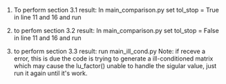 1. To perform section 3.1 result:
In main_comparison.py
set tol_stop = True in line 11 and 16
and run

2. to perfom section 3.2 result:
In main_comparison.py
set tol_stop = False in line 11 and 16
and run

3. to perform section 3.3 result:
run main_ill_cond.py
Note: if receve a error, this is due the code is trying to generate a ill-conditioned matrix which may cause the lu_factor() unable to handle the sigular value, just run it again until it's work.